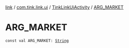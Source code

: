 [link](../../index.md) / [com.tink.link.ui](../index.md) / [TinkLinkUiActivity](index.md) / [ARG_MARKET](./-a-r-g_-m-a-r-k-e-t.md)

# ARG_MARKET

`const val ARG_MARKET: `[`String`](https://kotlinlang.org/api/latest/jvm/stdlib/kotlin/-string/index.html)